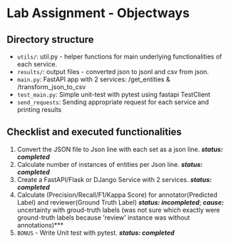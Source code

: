 # Lab Assignment - Objectways

## Directory structure
- `utils/`: util.py - helper functions for main underlying functionalities of each service.
- `results/`: output files - converted json to jsonl and csv from json.
- `main.py`: FastAPI app with 2 services: /get_entities & /transform_json_to_csv
- `test_main.py`: Simple unit-test with pytest using fastapi TestClient
- `send_requests`: Sending appropriate request for each service and printing results

## Checklist and executed functionalities
1. Convert the JSON file to Json line with each set as a json line. ***status: completed***
2. Calculate number of instances of entities per Json line. ***status: completed***
3. Create a FastAPI/Flask or DJango Service with 2 services. ***status: completed***
4. Calculate (Precision/Recall/F1/Kappa Score) for annotator(Predicted Label) and reviewer(Ground Truth Label) ***status: incompleted***; ***cause:*** uncertainty with groud-truth labels (was not sure which exactly were ground-truth labels because 'review' instance was without annotations)***
5. `BONUS` - Write Unit test with pytest. ***status: completed***